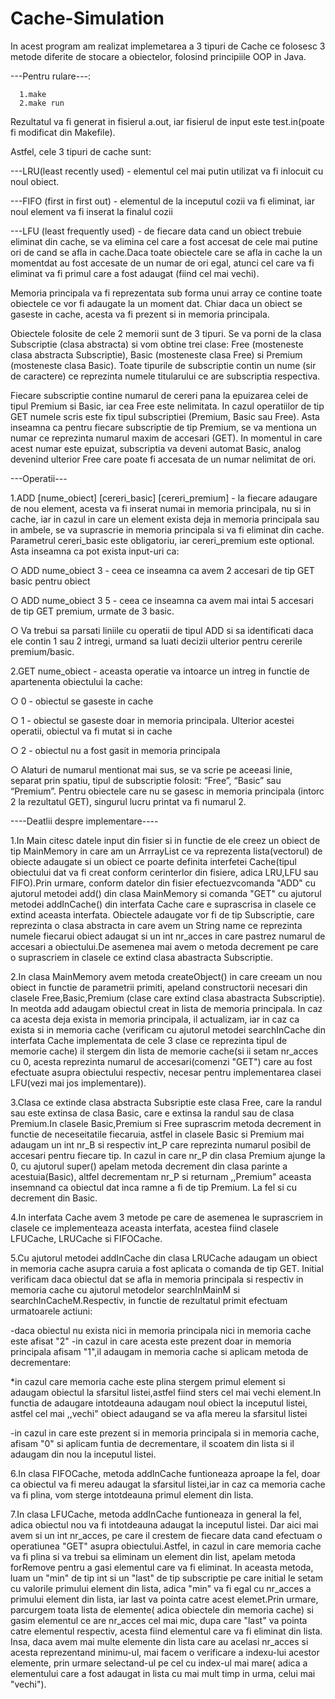 # Cache-Simulation
In acest program am realizat implemetarea a 3 tipuri de Cache ce folosesc 3 metode diferite de stocare a obiectelor, folosind principiile OOP in Java.

---Pentru rulare---:
      
      1.make
      2.make run

Rezultatul va fi generat in fisierul a.out, iar fisierul de input este test.in(poate fi modificat din Makefile).

Astfel, cele 3 tipuri de cache sunt:


---LRU(least recently used) - elementul cel mai putin utilizat va fi inlocuit cu
noul obiect.


---FIFO (first in first out) - elementul de la inceputul cozii va fi eliminat, iar
noul element va fi inserat la finalul cozii


---LFU (least frequently used) - de fiecare data cand un obiect trebuie eliminat din cache, se va elimina cel
care a fost accesat de cele mai putine ori de cand se afla in cache.Daca toate obiectele care se afla in cache la un momentdat au fost accesate de un numar de ori egal, atunci cel care va fi eliminat va fi primul care a fost adaugat (fiind cel mai vechi). 


Memoria principala va fi reprezentata sub forma unui array ce contine toate
obiectele ce vor fi adaugate la un moment dat. Chiar daca un obiect se gaseste in cache, acesta va fi
prezent si in memoria principala.


Obiectele folosite de cele 2 memorii sunt de 3 tipuri. Se va porni de la clasa
Subscriptie (clasa abstracta) si vom obtine trei clase: Free (mosteneste clasa abstracta
Subscriptie), Basic (mosteneste clasa Free) si Premium (mosteneste clasa Basic). Toate
tipurile de subscriptie contin un nume (sir de caractere) ce reprezinta numele titularului ce
are subscriptia respectiva.


Fiecare subscriptie contine numarul de cereri pana la epuizarea celei de tipul
Premium si Basic, iar cea Free este nelimitata. In cazul operatiilor de tip GET numele scris
este fix tipul subscriptiei (Premium, Basic sau Free). Asta inseamna ca pentru fiecare
subscriptie de tip Premium, se va mentiona un numar ce reprezinta numarul maxim de
accesari (GET). In momentul in care acest numar este epuizat, subscriptia va deveni
automat Basic, analog devenind ulterior Free care poate fi accesata de un numar nelimitat
de ori.

---Operatii---


1.ADD [nume_obiect] [cereri_basic] [cereri_premium] - la fiecare adaugare de
nou element, acesta va fi inserat numai in memoria principala, nu si in
cache, iar in cazul in care un element exista deja in memoria principala sau
in ambele, se va suprascrie in memoria principala si va fi eliminat din
cache. Parametrul cereri_basic este obligatoriu, iar cereri_premium este
optional. Asta inseamna ca pot exista input-uri ca:


○ ADD nume_obiect 3 - ceea ce inseamna ca avem 2 accesari de tip
GET basic pentru obiect


○ ADD nume_obiect 3 5 - ceea ce inseamna ca avem mai intai 5
accesari de tip GET premium, urmate de 3 basic.


○ Va trebui sa parsati liniile cu operatii de tipul ADD si sa identificati
daca ele contin 1 sau 2 intregi, urmand sa luati decizii ulterior pentru
cererile premium/basic.


2.GET nume_obiect - aceasta operatie va intoarce un intreg in functie de
apartenenta obiectului la cache:


○ 0 - obiectul se gaseste in cache


○ 1 - obiectul se gaseste doar in memoria principala. Ulterior acestei
operatii, obiectul va fi mutat si in cache


○ 2 - obiectul nu a fost gasit in memoria principala


○ Alaturi de numarul mentionat mai sus, se va scrie pe aceeasi linie,
separat prin spatiu, tipul de subscriptie folosit: “Free”, “Basic” sau
“Premium”. Pentru obiectele care nu se gasesc in memoria
principala (intorc 2 la rezultatul GET), singurul lucru printat va fi
numarul 2.



----Deatlii despre implementare----


   1.In Main citesc datele input din fisier si in functie de ele creez un obiect de tip MainMemory in care am un ArrrayList 
ce va reprezenta lista(vectorul) de obiecte adaugate si un obiect ce poarte definita interfetei Cache(tipul obiectului dat
va fi creat conform cerinterlor din fisiere, adica LRU,LFU sau FIFO).Prin urmare, conform datelor din fisier efectuezvcomanda
"ADD" cu ajutorul metodei add() din clasa MainMemory si comanda "GET" cu ajutorul metodei addInCache() din interfata Cache
care e suprascrisa in clasele ce extind aceasta interfata.
Obiectele adaugate vor fi de tip Subscriptie, care reprezinta o clasa abstracta in care avem un String name ce reprezinta
numele fiecarui obiect adaugat si un int nr_acces in care pastrez numarul de accesari a obiectului.De asemenea mai avem o metoda decrement pe care o suprascriem in clasele ce extind clasa abastracta Subscriptie.


  2.In clasa MainMemory avem metoda createObject() in care creeam un nou obiect in functie de parametrii primiti, apeland
constructorii necesari din clasele Free,Basic,Premium (clase care extind clasa abastracta Subscriptie).
In meotda add adaugam obiectul creat in lista de memoria principala. In caz ca acesta deja exista in memoria principala,
il actualizam, iar in caz ca exista si in memoria cache (verificam cu ajutorul metodei searchInCache din interfata Cache
implementata de cele 3 clase ce reprezinta tipul de memorie cache) il stergem din lista de memorie cache(si ii setam 
nr_acces cu 0, acesta reprezinta numarul de accesari(comenzi "GET") care au fost efectuate asupra obiectului respectiv,
necesar pentru implementarea clasei LFU(vezi mai jos implementare)).


  3.Clasa ce extinde clasa abstracta Subsriptie este clasa Free, care la randul sau este extinsa de clasa Basic, care e 
extinsa la randul sau de clasa Premium.In clasele Basic,Premium si Free suprascrim metoda decrement in functie de
neceseitatile fiecaruia, astfel in clasele Basic si Premium mai adaugam un int nr_B si respectiv int_P care reprezinta
numarul posibil de accesari pentru fiecare tip. In cazul in care nr_P din clasa Premium ajunge la 0, cu ajutorul super()
apelam metoda decrement din clasa parinte a acestuia(Basic), altfel decrementam nr_P si returnam ,,Premium" aceasta
insemnand ca obiectul dat inca ramne a fi de tip Premium. La fel si cu decrement din Basic.

  4.In interfata Cache avem 3 metode pe care de asemenea le suprascriem in clasele ce implementeaza aceasta interfata,
acestea fiind clasele LFUCache, LRUCache si FIFOCache.

  5.Cu ajutorul metodei addInCache din clasa LRUCache adaugam un obiect in memoria cache asupra caruia a fost aplicata
o comanda de tip GET. Initial verificam daca obiectul dat se afla in memoria principala si respectiv in memoria cache
cu ajutorul metodelor searchInMainM si searchInCacheM.Respectiv, in functie de rezultatul primit efectuam urmatoarele
actiuni: 


  -daca obiectul nu exista nici in memoria principala nici in memoria cache este afisat "2"
  -in cazul in care acesta este prezent doar in memoria principala afisam "1",il adaugam in memoria cache si aplicam metoda de decrementare:	
  
   *in cazul care memoria cache este plina stergem primul element si adaugam obiectul la sfarsitul listei,astfel
		fiind sters cel mai vechi element.In functia de adaugare intotdeauna adaugam noul obiect la inceputul listei,
		astfel cel mai ,,vechi" obiect adaugand se va afla mereu la sfarsitul listei
		
		
 -in cazul in care este prezent si in memoria principala si in memoria cache, afisam "0" si aplicam funtia de decrementare,
	il scoatem din lista si il adaugam din nou la inceputul listei.
	
 6.In clasa FIFOCache, metoda addInCache funtioneaza aproape la fel, doar ca obiectul va fi mereu adaugat la sfarsitul listei,iar in caz ca memoria cache va fi plina, vom sterge intotdeauna primul element din lista.

 7.In clasa LFUCache, metoda addInCache funtioneaza in general la fel, adica obiectul nou va fi intotdeauna adaugat la inceputul listei. Dar aici mai avem si un int nr_acces, pe care il crestem de fiecare data cand efectuam o operatiunea "GET" asupra obiectului.Astfel, in cazul in care memoria cache va fi plina si va trebui sa eliminam un element din list, apelam metoda forRemove pentru a gasi elementul care va fi eliminat. In aceasta metoda, luam un "min" de tip int si un "last" de tip subscriptie pe care initial le setam cu valorile primului element din lista, adica "min" va fi egal cu nr_acces a primului element din lista, iar last va pointa catre acest elemet.Prin urmare, parcurgem toata lista de elemente( adica obiectele din memoria cache) si gasim elementul ce are nr_acces cel mai mic, dupa care "last" va pointa catre elementul respectiv, acesta fiind elementul care va fi eliminat din lista.
Insa, daca avem mai multe elemente din lista care au acelasi nr_acces si acesta reprezentand minimu-ul, mai facem o verificare a indexu-lui acestor elemente, prin urmare selectand-ul pe cel cu index-ul mai mare( adica a elementului care a fost adaugat in lista cu mai mult timp in urma, celui mai "vechi").

